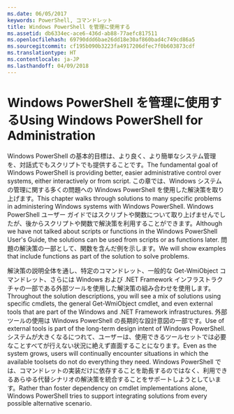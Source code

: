 ```yaml
---
ms.date: 06/05/2017
keywords: PowerShell, コマンドレット
title: Windows PowerShell を管理に使用する
ms.assetid: db6334ec-ace6-436d-ab88-77aefc817511
ms.openlocfilehash: 69790ddd6bae26dd18e30af860bad4c749cd86a5
ms.sourcegitcommit: cf195b090b3223fa4917206dfec7f0b603873cdf
ms.translationtype: HT
ms.contentlocale: ja-JP
ms.lasthandoff: 04/09/2018
---
```

# <a name="using-windows-powershell-for-administration"></a><span data-ttu-id="fcea8-103">Windows PowerShell を管理に使用する</span><span class="sxs-lookup"><span data-stu-id="fcea8-103">Using Windows PowerShell for Administration</span></span>
<span data-ttu-id="fcea8-104">Windows PowerShell の基本的目標は、より良く、より簡単なシステム管理を、対話式でもスクリプトでも提供することです。</span><span class="sxs-lookup"><span data-stu-id="fcea8-104">The fundamental goal of Windows PowerShell is providing better, easier administrative control over systems, either interactively or from script.</span></span> <span data-ttu-id="fcea8-105">この章では、Windows システムの管理に関する多くの問題への Windows PowerShell を使用した解決策を取り上げます。</span><span class="sxs-lookup"><span data-stu-id="fcea8-105">This chapter walks through solutions to many specific problems in administering Windows systems with Windows PowerShell.</span></span> <span data-ttu-id="fcea8-106">Windows PowerShell ユーザー ガイドではスクリプトや関数について取り上げませんでしたが、後からスクリプトや関数で解決策を利用することができます。</span><span class="sxs-lookup"><span data-stu-id="fcea8-106">Although we have not talked about scripts or functions in the Windows PowerShell User's Guide, the solutions can be used from scripts or as functions later.</span></span> <span data-ttu-id="fcea8-107">問題の解決策の一部として、関数を含んだ例を示します。</span><span class="sxs-lookup"><span data-stu-id="fcea8-107">We will show examples that include functions as part of the solution to solve problems.</span></span>

<span data-ttu-id="fcea8-108">解決策の説明全体を通し、特定のコマンドレット、一般的な Get-WmiObject コマンドレット、さらには Windows および .NET Framework インフラストラクチャの一部である外部ツールを使用した解決策の組み合わせを使用します。</span><span class="sxs-lookup"><span data-stu-id="fcea8-108">Throughout the solution descriptions, you will see a mix of solutions using specific cmdlets, the general Get-WmiObject cmdlet, and even external tools that are part of the Windows and .NET Framework infrastructures.</span></span> <span data-ttu-id="fcea8-109">外部ツールの使用は Windows PowerShell の長期的な設計意図の一部です。</span><span class="sxs-lookup"><span data-stu-id="fcea8-109">Use of external tools is part of the long-term design intent of Windows PowerShell.</span></span> <span data-ttu-id="fcea8-110">システムが大きくなるにつれて、ユーザーは、使用できるツールセットでは必要なことすべてが行えない状況に絶えず直面することになります。</span><span class="sxs-lookup"><span data-stu-id="fcea8-110">Even as the system grows, users will continually encounter situations in which the available toolsets do not do everything they need.</span></span> <span data-ttu-id="fcea8-111">Windows PowerShell では、コマンドレットの実装だけに依存することを助長するのではなく、利用できるあらゆる代替シナリオの解決策を統合することをサポートしようとしています。</span><span class="sxs-lookup"><span data-stu-id="fcea8-111">Rather than foster dependency on cmdlet implementations alone, Windows PowerShell tries to support integrating solutions from every possible alternative scenario.</span></span>